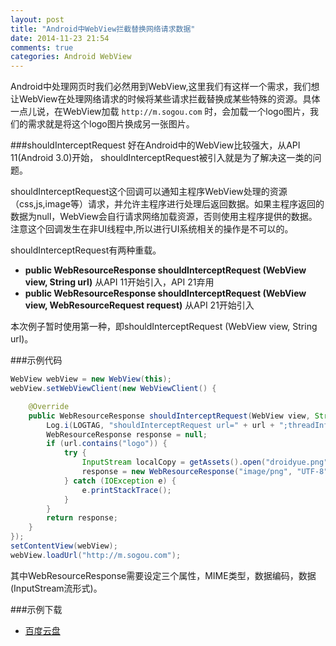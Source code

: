 ```yaml
---
layout: post
title: "Android中WebView拦截替换网络请求数据"
date: 2014-11-23 21:54
comments: true
categories: Android WebView
---
```

Android中处理网页时我们必然用到WebView,这里我们有这样一个需求，我们想让WebView在处理网络请求的时候将某些请求拦截替换成某些特殊的资源。具体一点儿说，在WebView加载 `http://m.sogou.com` 时，会加载一个logo图片，我们的需求就是将这个logo图片换成另一张图片。
<!--more-->
###shouldInterceptRequest
好在Android中的WebView比较强大，从API 11(Android 3.0)开始， shouldInterceptRequest被引入就是为了解决这一类的问题。

shouldInterceptRequest这个回调可以通知主程序WebView处理的资源（css,js,image等）请求，并允许主程序进行处理后返回数据。如果主程序返回的数据为null，WebView会自行请求网络加载资源，否则使用主程序提供的数据。注意这个回调发生在非UI线程中,所以进行UI系统相关的操作是不可以的。

shouldInterceptRequest有两种重载。

  * **public WebResourceResponse shouldInterceptRequest (WebView view, String url)** 从API 11开始引入，API 21弃用
  * **public WebResourceResponse shouldInterceptRequest (WebView view, WebResourceRequest request)** 从API 21开始引入

本次例子暂时使用第一种，即shouldInterceptRequest (WebView view, String url)。

###示例代码
```java
WebView webView = new WebView(this);
webView.setWebViewClient(new WebViewClient() {

	@Override
	public WebResourceResponse shouldInterceptRequest(WebView view,	String url) {
		Log.i(LOGTAG, "shouldInterceptRequest url=" + url + ";threadInfo" + Thread.currentThread());
		WebResourceResponse response = null;
		if (url.contains("logo")) {
			try {
				InputStream localCopy = getAssets().open("droidyue.png");
				response = new WebResourceResponse("image/png", "UTF-8", localCopy);
			} catch (IOException e) {
				e.printStackTrace();
			}		
		}
		return response;
	}	
});
setContentView(webView);
webView.loadUrl("http://m.sogou.com");
```
其中WebResourceResponse需要设定三个属性，MIME类型，数据编码，数据(InputStream流形式)。


###示例下载
  * [百度云盘](http://pan.baidu.com/s/1ntOaHoH)
